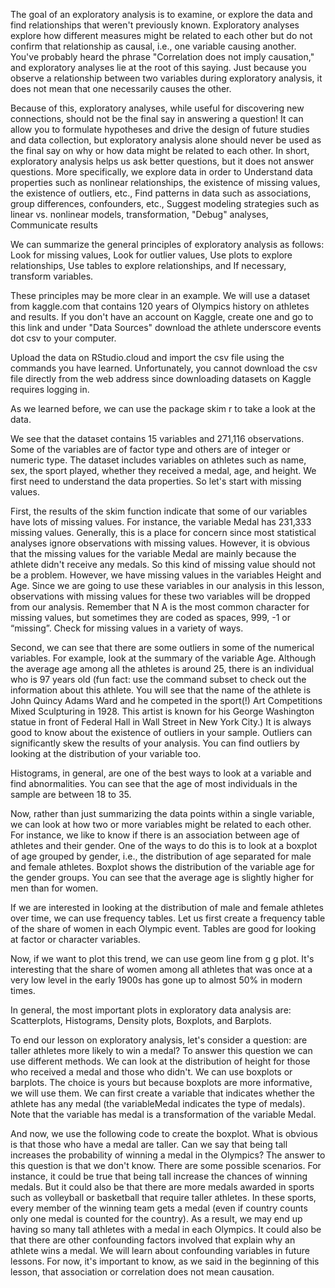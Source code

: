 The goal of an exploratory analysis is to examine, or explore the data and find relationships that weren't previously known. Exploratory analyses explore how different measures might be related to each other but do not confirm that relationship as causal, i.e., one variable causing another. You've probably heard the phrase "Correlation does not imply causation," and exploratory analyses lie at the root of this saying. Just because you observe a relationship between two variables during exploratory analysis, it does not mean that one necessarily causes the other.

Because of this, exploratory analyses, while useful for discovering new connections, should not be the final say in answering a question! It can allow you to formulate hypotheses and drive the design of future studies and data collection, but exploratory analysis alone should never be used as the final say on why or how data might be related to each other. In short, exploratory analysis helps us ask better questions, but it does not answer questions. More specifically, we explore data in order to Understand data properties such as nonlinear relationships, the existence of missing values, the existence of outliers, etc., Find patterns in data such as associations, group differences, confounders, etc., Suggest modeling strategies such as linear vs. nonlinear models, transformation, "Debug" analyses, Communicate results

We can summarize the general principles of exploratory analysis as follows: Look for missing values, Look for outlier values, Use plots to explore relationships, Use tables to explore relationships, and If necessary, transform variables.

These principles may be more clear in an example. We will use a dataset from kaggle.com that contains 120 years of Olympics history on athletes and results. If you don't have an account on Kaggle, create one and go to this link and under "Data Sources" download the athlete underscore events dot csv to your computer. 

Upload the data on RStudio.cloud and import the csv file using the commands you have learned. Unfortunately, you cannot download the csv file directly from the web address since downloading datasets on Kaggle requires logging in.

As we learned before, we can use the package skim r to take a look at the data. 

We see that the dataset contains 15 variables and 271,116 observations. Some of the variables are of factor type and others are of integer or numeric type. The dataset includes variables on athletes such as name, sex, the sport played, whether they received a medal, age, and height. We first need to understand the data properties. So let's start with missing values.

First, the results of the skim function indicate that some of our variables have lots of missing values. For instance, the variable Medal has 231,333 missing values. Generally, this is a place for concern since most statistical analyses ignore observations with missing values. However, it is obvious that the missing values for the variable Medal are mainly because the athlete didn't receive any medals. So this kind of missing value should not be a problem. However, we have missing values in the variables Height and Age. Since we are going to use these variables in our analysis in this lesson, observations with missing values for these two variables will be dropped from our analysis. Remember that N A is the most common character for missing values, but sometimes they are coded as spaces, 999, -1 or “missing”. Check for missing values in a variety of ways.

Second, we can see that there are some outliers in some of the numerical variables. For example, look at the summary of the variable Age. Although the average age among all the athletes is around 25, there is an individual who is 97 years old (fun fact: use the command subset to check out the information about this athlete. You will see that the name of the athlete is John Quincy Adams Ward and he competed in the sport(!) Art Competitions Mixed Sculpturing in 1928. This artist is known for his George Washington statue in front of Federal Hall in Wall Street in New York City.) It is always good to know about the existence of outliers in your sample. Outliers can significantly skew the results of your analysis. You can find outliers by looking at the distribution of your variable too.

Histograms, in general, are one of the best ways to look at a variable and find abnormalities. You can see that the age of most individuals in the sample are between 18 to 35.

Now, rather than just summarizing the data points within a single variable, we can look at how two or more variables might be related to each other. For instance, we like to know if there is an association between age of athletes and their gender. One of the ways to do this is to look at a boxplot of age grouped by gender, i.e., the distribution of age separated for male and female athletes. Boxplot shows the distribution of the variable age for the gender groups. You can see that the average age is slightly higher for men than for women. 

If we are interested in looking at the distribution of male and female athletes over time, we can use frequency tables. Let us first create a frequency table of the share of women in each Olympic event. Tables are good for looking at factor or character variables.

Now, if we want to plot this trend, we can use geom line from g g plot. It's interesting that the share of women among all athletes that was once at a very low level in the early 1900s has gone up to almost 50% in modern times.

In general, the most important plots in exploratory data analysis are: Scatterplots, Histograms, Density plots, Boxplots, and Barplots.

To end our lesson on exploratory analysis, let's consider a question: are taller athletes more likely to win a medal? To answer this question we can use different methods. We can look at the distribution of height for those who received a medal and those who didn't. We can use boxplots or barplots. The choice is yours but because boxplots are more informative, we will use them. We can first create a variable that indicates whether the athlete has any medal (the variableMedal indicates the type of medals). Note that the variable has medal is a transformation of the variable Medal.

And now, we use the following code to create the boxplot. What is obvious is that those who have a medal are taller. Can we say that being tall increases the probability of winning a medal in the Olympics? The answer to this question is that we don't know. There are some possible scenarios. For instance, it could be true that being tall increase the chances of winning medals. But it could also be that there are more medals awarded in sports such as volleyball or basketball that require taller athletes. In these sports, every member of the winning team gets a medal (even if country counts only one medal is counted for the country). As a result, we may end up having so many tall athletes with a medal in each Olympics. It could also be that there are other confounding factors involved that explain why an athlete wins a medal. We will learn about confounding variables in future lessons. For now, it's important to know, as we said in the beginning of this lesson, that association or correlation does not mean causation.